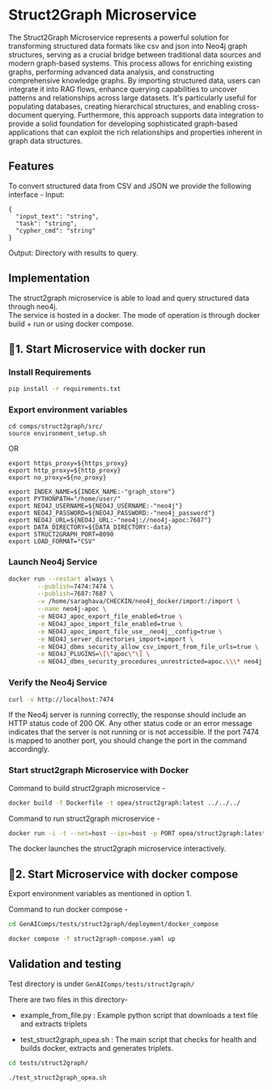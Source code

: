 # Struct2Graph Microservice

The Struct2Graph Microservice represents a powerful solution for transforming structured data formats like csv and json into Neo4j graph structures, serving as a crucial bridge between traditional data sources and modern graph-based systems. This process allows for enriching existing graphs, performing advanced data analysis, and constructing comprehensive knowledge graphs.
By importing structured data, users can integrate it into RAG flows, enhance querying capabilities to uncover patterns and relationships across large datasets. It's particularly useful for populating databases, creating hierarchical structures, and enabling cross-document querying. Furthermore, this approach supports data integration to provide a solid foundation for developing sophisticated graph-based applications that can exploit the rich relationships and properties inherent in graph data structures.

## Features

To convert structured data from CSV and JSON we provide the following interface -
Input:

```
{
  "input_text": "string",
  "task": "string",
  "cypher_cmd": "string"
}
```

Output: Directory with results to query.

## Implementation

The struct2graph microservice is able to load and query structured data through neo4j.  
The service is hosted in a docker. The mode of operation is through docker build + run or using docker compose.

## 🚀1. Start Microservice with docker run

### Install Requirements

```bash
pip install -r requirements.txt
```

### Export environment variables

```
cd comps/struct2graph/src/
source environment_setup.sh
```

OR

```
export https_proxy=${https_proxy}
export http_proxy=${http_proxy}
export no_proxy=${no_proxy}

export INDEX_NAME=${INDEX_NAME:-"graph_store"}
export PYTHONPATH="/home/user/"
export NEO4J_USERNAME=${NEO4J_USERNAME:-"neo4j"}
export NEO4J_PASSWORD=${NEO4J_PASSWORD:-"neo4j_password"}
export NEO4J_URL=${NEO4J_URL:-"neo4j://neo4j-apoc:7687"}
export DATA_DIRECTORY=${DATA_DIRECTORY:-data}
export STRUCT2GRAPH_PORT=8090
export LOAD_FORMAT="CSV"
```

### Launch Neo4j Service

```bash
docker run --restart always \
        --publish=7474:7474 \
        --publish=7687:7687 \
        -v /home/saraghava/CHECKIN/neo4j_docker/import:/import \
        --name neo4j-apoc \
        -e NEO4J_apoc_export_file_enabled=true \
        -e NEO4J_apoc_import_file_enabled=true \
        -e NEO4J_apoc_import_file_use__neo4j__config=true \
        -e NEO4J_server_directories_import=import \
        -e NEO4J_dbms_security_allow_csv_import_from_file_urls=true \
        -e NEO4J_PLUGINS=\[\"apoc\"\] \
        -e NEO4J_dbms_security_procedures_unrestricted=apoc.\\\* neo4j:5.23.0
```

### Verify the Neo4j Service

```bash
curl -v http://localhost:7474
```

If the Neo4j server is running correctly, the response should include an HTTP status code of 200 OK. Any other status code or an error message indicates that the server is not running or is not accessible. If the port 7474 is mapped to another port, you should change the port in the command accordingly.

### Start struct2graph Microservice with Docker

Command to build struct2graph microservice -

```bash
docker build -f Dockerfile -t opea/struct2graph:latest ../../../
```

Command to run struct2graph microservice -

```bash
docker run -i -t --net=host --ipc=host -p PORT opea/struct2graph:latest
```

The docker launches the struct2graph microservice interactively.

## 🚀2. Start Microservice with docker compose

Export environment variables as mentioned in option 1.

Command to run docker compose -

```bash
cd GenAIComps/tests/struct2graph/deployment/docker_compose

docker compose -f struct2graph-compose.yaml up
```

## Validation and testing

Test directory is under `GenAIComps/tests/struct2graph/`

There are two files in this directory-

- example_from_file.py : Example python script that downloads a text file and extracts triplets

- test_struct2graph_opea.sh : The main script that checks for health and builds docker, extracts and generates triplets.

```bash
cd tests/struct2graph/

./test_struct2graph_opea.sh
```
